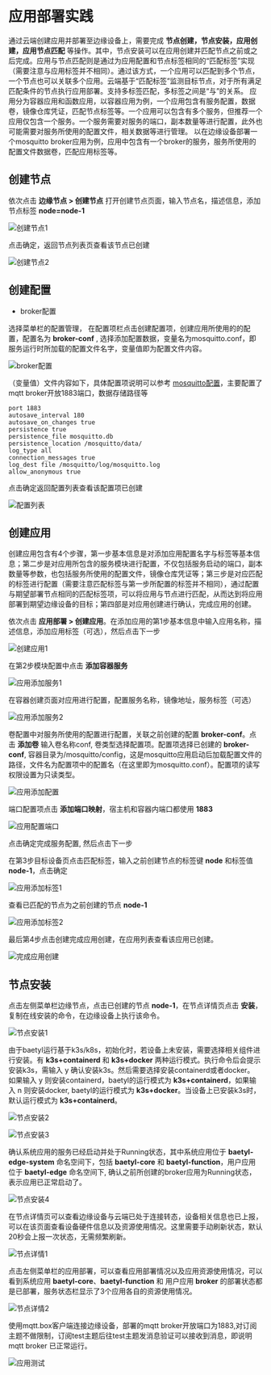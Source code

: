 # 应用部署实践

通过云端创建应用并部署至边缘设备上，需要完成 **节点创建，节点安装，应用创建，应用节点匹配** 等操作。其中，节点安装可以在应用创建并匹配节点之前或之后完成。应用与节点匹配则是通过为应用配置和节点标签相同的“匹配标签”实现（需要注意与应用标签并不相同）。通过该方式，一个应用可以匹配到多个节点，一个节点也可以关联多个应用。云端基于“匹配标签”监测目标节点，对于所有满足匹配条件的节点执行应用部署。支持多标签匹配，多标签之间是“与”的关系。
应用分为容器应用和函数应用，以容器应用为例，一个应用包含有服务配置，数据卷，镜像仓库凭证，匹配节点标签等。一个应用可以包含有多个服务，但推荐一个应用仅包含一个服务。一个服务需要对服务的端口，副本数量等进行配置，此外也可能需要对服务所使用的配置文件，相关数据等进行管理。
以在边缘设备部署一个mosquitto broker应用为例，应用中包含有一个broker的服务，服务所使用的配置文件数据卷，匹配应用标签等。

## 创建节点
依次点击 **边缘节点 > 创建节点** 打开创建节点页面，输入节点名，描述信息，添加节点标签  **node=node-1**

![创建节点1](../images/practice/application-deployment/01-create-node-1.png)

点击确定，返回节点列表页查看该节点已创建

![创建节点2](../images/practice/application-deployment/02-create-node-2.png)

## 创建配置

* broker配置

选择菜单栏的配置管理， 在配置项栏点击创建配置项，创建应用所使用的的配置，配置名为 **broker-conf** , 选择添加配置数据，变量名为mosquitto.conf，即服务运行时所加载的配置文件名字，变量值即为配置文件内容。

![broker配置](../images/practice/application-deployment/03-node-broker-conf.png)

（变量值）文件内容如下，具体配置项说明可以参考 [mosquitto配置](https://mosquitto.org/man/mosquitto-conf-5.html)，主要配置了mqtt broker开放1883端口，数据存储路径等
```
port 1883
autosave_interval 180
autosave_on_changes true
persistence true
persistence_file mosquitto.db
persistence_location /mosquitto/data/
log_type all
connection_messages true
log_dest file /mosquitto/log/mosquitto.log
allow_anonymous true
```

点击确定返回配置列表查看该配置项已创建

![配置列表](../images/practice/application-deployment/04-conf-list.png)

## 创建应用

创建应用包含有4个步骤，第一步基本信息是对添加应用配置名字与标签等基本信息；第二步是对应用所包含的服务模块进行配置，不仅包括服务启动的端口，副本数量等参数，也包括服务所使用的配置文件，镜像仓库凭证等；第三步是对应匹配的标签进行配置（需要注意匹配标签与第一步所配置的标签并不相同），通过配置与期望部署节点相同的匹配标签项，可以将应用与节点进行匹配，从而达到将应用部署到期望边缘设备的目标；第四部是对应用创建进行确认，完成应用的创建。

依次点击 **应用部署 > 创建应用**。在添加应用的第1步基本信息中输入应用名称，描述信息，添加应用标签（可选），然后点击下一步

![创建应用1](../images/practice/application-deployment/05-create-application-1.png)

在第2步模块配置中点击 **添加容器服务**

![应用添加服务1](../images/practice/application-deployment/06-application-add-service-1.png)

在容器创建页面对应用进行配置，配置服务名称，镜像地址，服务标签（可选）

![应用添加服务2](../images/practice/application-deployment/07-application-add-service-2.png)

卷配置中对服务所使用的配置进行配置，关联之前创建的配置 **broker-conf**。点击 **添加卷** 输入卷名称conf, 卷类型选择配置项。配置项选择已创建的 **broker-conf**, 容器目录为/mosquitto/config，这是mosquitto应用启动后加载配置文件的路径，文件名为配置项中的配置名（在这里即为mosquitto.conf）。配置项的读写权限设置为只读类型。

![应用添加配置](../images/practice/application-deployment/08-application-add-conf.png)

端口配置项点击 **添加端口映射**，宿主机和容器内端口都使用 **1883**

![应用配置端口](../images/practice/application-deployment/09-application-configure-port.png)

点击确定完成服务配置, 然后点击下一步

在第3步目标设备页点击匹配标签，输入之前创建节点的标签键 **node** 和标签值 **node-1**，点击确定

![应用添加标签1](../images/practice/application-deployment/10-application-add-labels-1.png)

查看已匹配的节点为之前创建的节点 **node-1**

![应用添加标签2](../images/practice/application-deployment/11-application-add-labels-2.png)

最后第4步点击创建完成应用创建，在应用列表查看该应用已创建。

![完成应用创建](../images/practice/application-deployment/12-application-list.png)

## 节点安装

点击左侧菜单栏边缘节点，点击已创建的节点 **node-1**，在节点详情页点击 **安装**，复制在线安装的命令，在边缘设备上执行该命令。

![节点安装1](../images/practice/application-deployment/13-node-installation-1.png)

由于baetyl运行基于k3s/k8s，初始化时，若设备上未安装，需要选择相关组件进行安装。有 **k3s+containerd** 和 **k3s+docker** 两种运行模式。执行命令后会提示安装k3s，需输入 y 确认安装k3s。然后需要选择安装containerd或者docker。 如果输入 y 则安装containerd，baetyl的运行模式为 **k3s+containerd**，如果输入 n 则安装docker, baetyl的运行模式为 **k3s+docker**。当设备上已安装k3s时，默认运行模式为 **k3s+containerd**。

![节点安装2](../images/practice/application-deployment/14-node-installation-2.png)

![节点安装3](../images/practice/application-deployment/15-node-installation-3.png)

确认系统应用的服务已经启动并处于Running状态，其中系统应用位于 **baetyl-edge-system** 命名空间下，包括 **baetyl-core** 和 **baetyl-function**，用户应用位于 **baetyl-edge** 命名空间下, 确认之前所创建的broker应用为Running状态，表示应用已正常启动了。

![节点安装4](../images/practice/application-deployment/16-node-installation-4.png)

在节点详情页可以查看边缘设备与云端已处于连接转态，设备相关信息也已上报，可以在该页面查看设备硬件信息以及资源使用情况。这里需要手动刷新状态，默认20秒会上报一次状态，无需频繁刷新。

![节点详情1](../images/practice/application-deployment/17-node-detail-1.png)

点击左侧菜单栏的应用部署，可以查看应用部署情况以及应用资源使用情况，可以看到系统应用 **baetyl-core**、**baetyl-function** 和 用户应用 **broker** 的部署状态都是已部署，服务状态栏显示了3个应用各自的资源使用情况。

![节点详情2](../images/practice/application-deployment/18-node-detail-2.png)

使用mqtt.box客户端连接边缘设备，部署的mqtt broker开放端口为1883,对订阅主题不做限制，订阅test主题后往test主题发消息验证可以接收到消息，即说明 mqtt broker 已正常运行。

![应用测试](../images/practice/application-deployment/19-application-test.png)

